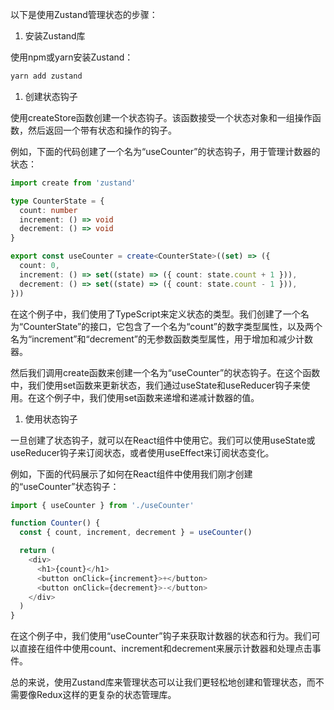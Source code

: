 以下是使用Zustand管理状态的步骤：

1. 安装Zustand库

使用npm或yarn安装Zustand：

```bash
yarn add zustand
```

1. 创建状态钩子

使用createStore函数创建一个状态钩子。该函数接受一个状态对象和一组操作函数，然后返回一个带有状态和操作的钩子。

例如，下面的代码创建了一个名为“useCounter”的状态钩子，用于管理计数器的状态：

```ts
import create from 'zustand'

type CounterState = {
  count: number
  increment: () => void
  decrement: () => void
}

export const useCounter = create<CounterState>((set) => ({
  count: 0,
  increment: () => set((state) => ({ count: state.count + 1 })),
  decrement: () => set((state) => ({ count: state.count - 1 })),
}))
```

在这个例子中，我们使用了TypeScript来定义状态的类型。我们创建了一个名为“CounterState”的接口，它包含了一个名为“count”的数字类型属性，以及两个名为“increment”和“decrement”的无参数函数类型属性，用于增加和减少计数器。

然后我们调用create函数来创建一个名为“useCounter”的状态钩子。在这个函数中，我们使用set函数来更新状态，我们通过useState和useReducer钩子来使用。在这个例子中，我们使用set函数来递增和递减计数器的值。

1. 使用状态钩子

一旦创建了状态钩子，就可以在React组件中使用它。我们可以使用useState或useReducer钩子来订阅状态，或者使用useEffect来订阅状态变化。

例如，下面的代码展示了如何在React组件中使用我们刚才创建的“useCounter”状态钩子：

```ts
import { useCounter } from './useCounter'

function Counter() {
  const { count, increment, decrement } = useCounter()

  return (
    <div>
      <h1>{count}</h1>
      <button onClick={increment}>+</button>
      <button onClick={decrement}>-</button>
    </div>
  )
}
```

在这个例子中，我们使用“useCounter”钩子来获取计数器的状态和行为。我们可以直接在组件中使用count、increment和decrement来展示计数器和处理点击事件。

总的来说，使用Zustand库来管理状态可以让我们更轻松地创建和管理状态，而不需要像Redux这样的更复杂的状态管理库。
